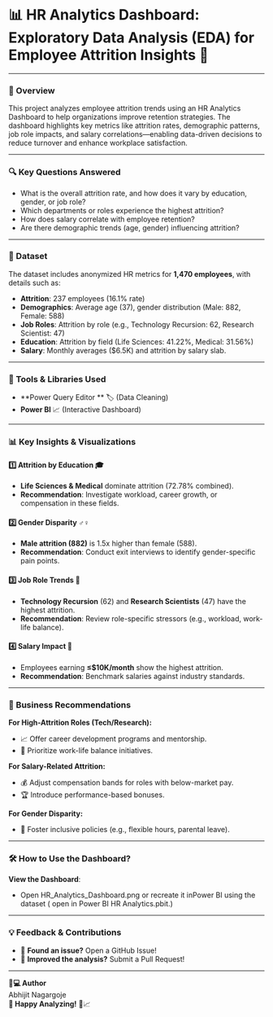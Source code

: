 # **📊 HR Analytics Dashboard: Exploratory Data Analysis (EDA) for Employee Attrition Insights 🚀**  
---

### **📌 Overview**  
This project analyzes employee attrition trends using an HR Analytics Dashboard to help organizations improve retention strategies. The dashboard highlights key metrics like attrition rates, demographic patterns, job role impacts, and salary correlations—enabling data-driven decisions to reduce turnover and enhance workplace satisfaction.  

---

### **🔍 Key Questions Answered**  
- What is the overall attrition rate, and how does it vary by education, gender, or job role?  
- Which departments or roles experience the highest attrition?  
- How does salary correlate with employee retention?  
- Are there demographic trends (age, gender) influencing attrition?  

---

### **📂 Dataset**  
The dataset includes anonymized HR metrics for **1,470 employees**, with details such as:  
- **Attrition**: 237 employees (16.1% rate)  
- **Demographics**: Average age (37), gender distribution (Male: 882, Female: 588)  
- **Job Roles**: Attrition by role (e.g., Technology Recursion: 62, Research Scientist: 47)  
- **Education**: Attrition by field (Life Sciences: 41.22%, Medical: 31.56%)  
- **Salary**: Monthly averages ($6.5K) and attrition by salary slab.  

---

### **🔧 Tools & Libraries Used**  
- **Power Query Editor ** 🏷️ (Data Cleaning)    
- **Power BI** 📈 (Interactive Dashboard)  
  

---

### **📊 Key Insights & Visualizations**  
#### **1️⃣ Attrition by Education 🎓**  
- **Life Sciences & Medical** dominate attrition (72.78% combined).  
- **Recommendation**: Investigate workload, career growth, or compensation in these fields.  

#### **2️⃣ Gender Disparity ♂️♀️**  
- **Male attrition (882)** is 1.5x higher than female (588).  
- **Recommendation**: Conduct exit interviews to identify gender-specific pain points.  

#### **3️⃣ Job Role Trends 💼**  
- **Technology Recursion** (62) and **Research Scientists** (47) have the highest attrition.  
- **Recommendation**: Review role-specific stressors (e.g., workload, work-life balance).  

#### **4️⃣ Salary Impact 💸**  
- Employees earning **≤$10K/month** show the highest attrition.  
- **Recommendation**: Benchmark salaries against industry standards.  

---

### **🚀 Business Recommendations**  
**For High-Attrition Roles (Tech/Research):**  
- 📈 Offer career development programs and mentorship.  
- 🧘 Prioritize work-life balance initiatives.  

**For Salary-Related Attrition:**  
- 💰 Adjust compensation bands for roles with below-market pay.  
- 🏆 Introduce performance-based bonuses.  

**For Gender Disparity:**  
- 🤝 Foster inclusive policies (e.g., flexible hours, parental leave).  

---


### **🛠️ How to Use the Dashboard?**  
  
 **View the Dashboard**:  
- Open HR_Analytics_Dashboard.png or recreate it inPower BI using the dataset ( open in Power BI HR Analytics.pbit.)  

---


### **💡 Feedback & Contributions**  
- 🐞 **Found an issue?** Open a GitHub Issue!  
- 🌟 **Improved the analysis?** Submit a Pull Request!  

---

**👩💻 Author**  
Abhijit Nagargoje  
**🌟 Happy Analyzing!** 🎉📈
